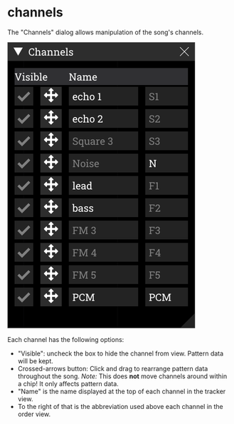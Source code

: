 # channels

The "Channels" dialog allows manipulation of the song's channels.

![channels dialog](channels.png)

Each channel has the following options:
- "Visible": uncheck the box to hide the channel from view. Pattern data will be kept.
- Crossed-arrows button: Click and drag to rearrange pattern data throughout the song. _Note:_ This does **not** move channels around within a chip! It only affects pattern data.
- "Name" is the name displayed at the top of each channel in the tracker view.
- To the right of that is the abbreviation used above each channel in the order view.